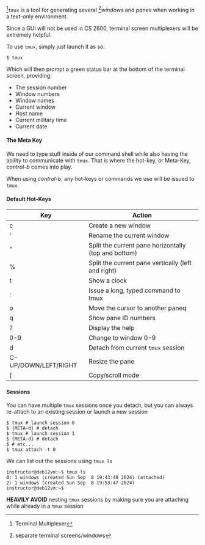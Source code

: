 [^1]`tmux` is a tool for generating several [^2]*windows* and *panes* when working in a text-only environment.

Since a GUI will not be used in CS 2600, terminal screen multiplexers will be extremely helpful.

To use `tmux`, simply just launch it as so:
```
$ tmux
```
Which will then prompt a green status bar at the bottom of the terminal screen, providing:
- The session number
- Window numbers
- Window names
- Current window
- Host name
- Current military time
- Current date

#### The Meta Key
We need to type stuff inside of our command shell while also having the ability to communicate with `tmux`. That is where the hot-key, or Meta-Key, *control-b* comes into play.

When using *control-b*, any hot-keys or commands we use will be issued to `tmux`.

#### Default Hot-Keys

| Key                  | Action                                               |
| -------------------- | ---------------------------------------------------- |
| c                    | Create a new window                                  |
| '                    | Rename the current window                            |
| "                    | Split the current pane horizontally (top and bottom) |
| %                    | Split the current pane vertically (left and right)   |
| t                    | Show a clock                                         |
| :                    | Issue a long, typed command to tmux                  |
| o                    | Move the cursor to another paneq                     |
| q                    | Show pane ID numbers                                 |
| ?                    | Display the help                                     |
| 0-9                  | Change to window 0-9                                 |
| d                    | Detach from current `tmux` session                   |
| C-UP/DOWN/LEFT/RIGHT | Resize the pane                                      |
| [                    | Copy/scroll mode                                     |

#### Sessions
You can have multiple `tmux` sessions once you detach, but you can always re-attach to an existing session or launch a new session
```
$ tmux # launch session 0
$ {META-d} # detach
$ tmux # launch session 1
$ {META-d} # detach
$ # etc...
$ tmux attach -t 0
```

We can list out the sessions using `tmux ls`
```
instructor@deb12vm:~$ tmux ls
0: 1 windows (created Sun Sep  8 19:43:49 2024) (attached)
2: 1 windows (created Sun Sep  8 19:53:47 2024)
instructor@deb12vm:~$
```

**HEAVILY AVOID** nesting `tmux` sessions by making sure you are attaching while already in a `tmux` session
[^1]: Terminal Multiplexer

[^2]: separate terminal screens/windows
	
